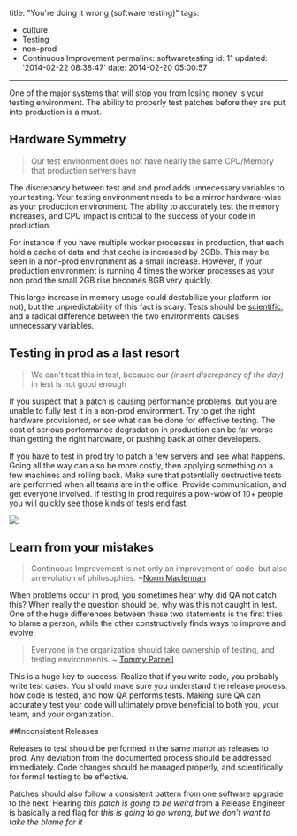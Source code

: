 title: "You're doing it wrong (software testing)"
tags:

  - culture
  - Testing
  - non-prod
  - Continuous Improvement
permalink: softwaretesting
id: 11
updated: '2014-02-22 08:38:47'
date: 2014-02-20 05:00:57
---

One of the major systems that will stop you from losing money is your testing environment. The ability to properly test patches before they are put into production is a must.
<!-- more -->

## Hardware Symmetry

> Our test environment does not have nearly the same CPU/Memory that production servers have

The discrepancy between test and and prod adds unnecessary variables to your testing. Your testing environment needs to be a mirror hardware-wise as your production environment. The ability to accurately test the memory increases, and CPU impact is critical to the success of your code in production.

For instance if you have multiple worker processes in production, that each hold a cache of data and that cache is increased by 2GBb. This may be seen in a non-prod environment as a small increase. However, if your production environment is running 4 times the worker processes as your non prod the small 2GB rise becomes 8GB very quickly.

This large increase in memory usage could destabilize your platform (or not), but the unpredictability of this fact is scary. Tests should be [scientific](http://en.wikipedia.org/wiki/Scientific_method), and a radical difference between the two environments causes unnecessary variables.

## Testing in prod as a last resort

>We can't test this in test, because our *(insert discrepancy of the day)* in test is not good enough

If you suspect that a patch is causing performance problems, but you are unable to fully test it in a non-prod environment. Try to get the right hardware provisioned, or see what can be done for effective testing. The cost of serious performance degradation in production can be far worse than getting the right hardware, or pushing back at other developers.

If you have to test in prod try to patch a few servers and see what happens. Going all the way can also be more costly, then applying something on a few machines and rolling back. Make sure that potentially destructive tests are performed when all teams are in the office. Provide communication, and get everyone involved. If testing in prod requires a pow-wow of 10+ people you will quickly see those kinds of tests end fast.

![](/content/images/2014/Feb/9689481.jpg)



## Learn from your mistakes

>Continuous Improvement is not only an improvement of code, but also an evolution of philosophies. ~[Norm Maclennan](https://blog.normmaclennan.com)

When problems occur in prod, you sometimes hear why did QA not catch this? When really the question should be, why was this not caught in test. One of the huge differences between these two statements is the first tries to blame a person, while the other constructively finds ways to improve and evolve.

>Everyone in the organization should take ownership of testing, and testing environments. ~ [Tommy Parnell](http://blog.tommyparnell.com)

This is a huge key to success. Realize that if you write code, you probably write test cases. You should make sure you understand the release process, how code is tested, and how QA performs tests. Making sure QA can accurately test your code will ultimately prove beneficial to both you, your team, and your organization.

##Inconsistent Releases

Releases to test should be performed in the same manor as releases to prod. Any deviation from the documented process should be addressed immediately. Code changes should be managed properly, and scientifically for formal testing to be effective.

Patches should also follow a consistent pattern from one software upgrade to the next. Hearing *this patch is going to be weird* from a Release Engineer is basically a red flag for *this is going to go wrong, but we don't want to take the blame for it*
